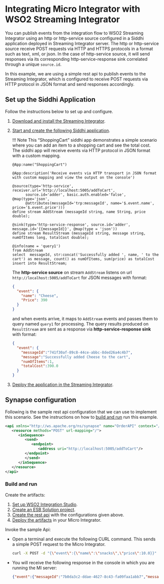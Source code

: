 # Integrating Micro Integrator with WSO2 Streaming Integrator

You can publish events from the integration flow to WSO2 Streaming Integrator using an http or http-service source configured in a Siddhi application deployed in Streaming Integrator server. The http or http-service source receive POST requests via HTTP and HTTPS protocols in a format such as text, xml, or json. In the case of http-service source, it will send responses via its corresponding http-service-response sink correlated through a unique `source.id`.   

In this example, we are using a simple rest api to publish events to the Streaming Integrator, which is configured to receive POST requests via HTTP protocol in JSON format and send responses accordingly.

## Set up the Siddhi Application

Follow the instructions below to set up and configure.

1.  [Download and install the Streaming Integrator](https://ei.docs.wso2.com/en/latest/streaming-integrator/quick-start-guide/getting-started/getting-started-guide-overview/).

2.  [Start and create the following Siddhi application](https://ei.docs.wso2.com/en/latest/streaming-integrator/quick-start-guide/getting-started/create-the-siddhi-application/).

    !!! Note
        This “ShoppingCart” siddhi app demonstrates a simple scenario where you can add an item to a shopping cart and see the total cost. The siddhi app will receive events via HTTP protocol in JSON format with a custom mapping.
         
    ```
    @App:name("ShoppingCart")
    
    @App:description('Receive events via HTTP transport in JSON format with custom mapping and view the output on the console')
    
    @source(type='http-service', receiver.url='http://localhost:5005/addToCart',
          source.id='adder', basic.auth.enabled='false', @map(type='json', 
          @attributes(messageId='trp:messageId', name='$.event.name', price='$.event.price')))
    define stream AddStream (messageId string, name String, price double);
    
    @sink(type='http-service-response', source.id='adder', message.id='{{messageId}}', @map(type = 'json'))
    define stream ResultStream (messageId string, message string, numOfItems long, totalCost double);
    
    @info(name = 'query1')
    from AddStream 
    select  messageId, str:concat('Successfully added ', name, ' to the cart') as message, count() as numOfItems, sum(price) as totalCost
    insert into ResultStream;
    ```

    The **http-service source** on stream `AddStream` listens on url `http://localhost:5005/addToCart` for JSON messages with format:

    ```json
    {
      "event": {
        "name": "Cheese",
        "Price": 390
      }
    }
    ```

    and when events arrive, it maps to `AddStream` events and passes them to query named `query1` for processing. The query results produced on `ResultStream` are sent as a response via **http-service-response sink** with format:

    ```json
    {
      "event": {
        "messageId":"741f30af-89c8-44ce-abbc-8ded26a4c4b7",
        "message":"Successfully added Cheese to the cart",
        "numOfItems":1,
        "totalCost":390.0
      }
    }
    ```

3. [Deploy the application in the Streaming Integrator](https://ei.docs.wso2.com/en/latest/streaming-integrator/quick-start-guide/getting-started/deploy-siddhi-application/).

## Synapse configuration

Following is the sample rest api configuration that we can use to implement this scenario. See the instructions on how to [build and run](#build-and-run) run this example.


```xml
<api xmlns="http://ws.apache.org/ns/synapse" name="OrderAPI" context="/addToCart"> 
   <resource methods="POST" url-mapping="/"> 
      <inSequence> 
         <send> 
            <endpoint>
               <address uri="http://localhost:5005/addToCart"/>
         </endpoint>
         </send> 
      </inSequence> 
   </resource> 
</api>
```

### Build and run

Create the artifacts:

1. [Set up WSO2 Integration Studio]({{base_path}}/integrate/develop/installing-WSO2-Integration-Studio).
2. [Create an ESB Solution project]({{base_path}}/integrate/develop/create-integration-project/#esb-config-project).
3. [Create the rest api]({{base_path}}/integrate/develop/creating-artifacts/creating-an-api) with the configurations given above.
4. [Deploy the artifacts]({{base_path}}/integrate/develop/deploy-and-run) in your Micro Integrator.

Invoke the sample Api:

- Open a terminal and execute the following CURL command. This sends a simple POST request to the Micro Integrator.

    ```bash
    curl -X POST -d "{\"event\":{\"name\":\"snacks\",\"price\":10.0}}" http://localhost:8290/addToCart --header "Content-Type:application/json"
    ```

- You will receive the following response in the console in which you are running the MI server:
    ```json
    {"event":{"messageId":"7b0da3c2-ddae-4627-8c43-fa09faa1abb7","message":"Successfully added snacks to the cart","numOfItems":1,"totalCost":10.0}}
    ```

